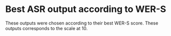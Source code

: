 # Best ASR output according to WER-S

These outputs were chosen according to their best WER-S score. These outputs corresponds to the scale at 10.
